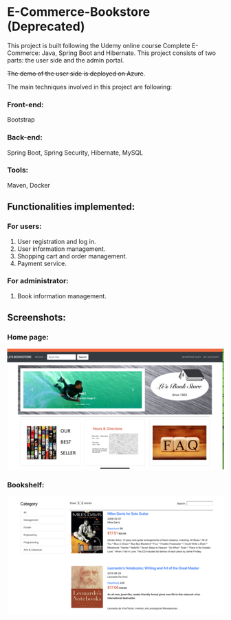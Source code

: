 # E-Commerce-Bookstore (Deprecated)

This project is built following the Udemy online course Complete E-Commerce: Java, Spring Boot and Hibernate. This project consists of two parts: the user side and the admin portal. 

~~The demo of the user side is deployed on Azure~~.

The main techniques involved in this project are following:

### Front-end:
Bootstrap

### Back-end:
Spring Boot, Spring Security, Hibernate, MySQL

### Tools:
Maven, Docker

## Functionalities implemented:
### For users:
1. User registration and log in.
2. User information management.
3. Shopping cart and order management.
4. Payment service.

### For administrator:
1. Book information management.

## Screenshots:
### Home page:
![](screenshot/homePage.png?raw=true)

### Bookshelf:
![](screenshot/bookShelf.png?raw=true)
